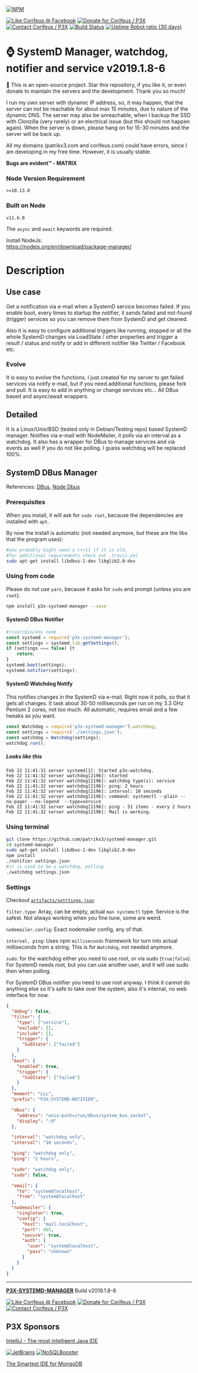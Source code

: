 [//]: #@corifeus-header
  
[![NPM](https://nodei.co/npm/p3x-systemd-manager.png?downloads=true&downloadRank=true&stars=true)](https://www.npmjs.com/package/p3x-systemd-manager/)

  

[![Like Corifeus @ Facebook](https://img.shields.io/badge/LIKE-Corifeus-3b5998.svg)](https://www.facebook.com/corifeus.software) [![Donate for Corifeus / P3X](https://img.shields.io/badge/Donate-Corifeus-003087.svg)](https://www.paypal.com/cgi-bin/webscr?cmd=_s-xclick&hosted_button_id=QZVM4V6HVZJW6)  [![Contact Corifeus / P3X](https://img.shields.io/badge/Contact-P3X-ff9900.svg)](https://www.patrikx3.com/en/front/contact) [![Build Status](https://api.travis-ci.com/patrikx3/systemd-manager.svg?branch=master)](https://travis-ci.com/patrikx3/systemd-manager) 
[![Uptime Robot ratio (30 days)](https://img.shields.io/uptimerobot/ratio/m780749701-41bcade28c1ea8154eda7cca.svg)](https://uptimerobot.patrikx3.com/)

 


 
# ⌚ SystemD Manager, watchdog, notifier and service v2019.1.8-6  

  
🙏 This is an open-source project. Star this repository, if you like it, or even donate to maintain the servers and the development. Thank you so much!

I run my own server with dynamic IP address, so, it may happen, that the server can not be reachable for about max 15 minutes, due to nature of the dynamic DNS. The server may also be unreachable, when I backup the SSD with Clonzilla (very rarely) or an electrical issue (but this should not happen again). When the server is down, please hang on for 15-30 minutes and the server will be back up.

All my domains (patrikx3.com and corifeus.com) could have errors, since I am developing in my free time. However, it is usually stable.

**Bugs are evident™ - MATRIX️**  
    

### Node Version Requirement 
``` 
>=10.13.0 
```  
   
### Built on Node 
``` 
v11.6.0
```   
   
The ```async``` and ```await``` keywords are required.

Install NodeJs:    
https://nodejs.org/en/download/package-manager/    



# Description  

                        
[//]: #@corifeus-header:end



## Use case
Get a notification via e-mail when a SystemD service becomes failed.
If you enable boot, every times to startup the notifier, it sends failed and not-found (trigger) services so you can remove them from SystemD and get cleaned.

Also it is easy to configure additional triggers like running, stopped or all the whole SystemD changes via LoadState / other properties and trigger a result / status and notify or add in different notifier like Twitter / Facebook etc. 

### Evolve
It is easy to evolve the functions. I just created for my server to get failed services via notify e-mail, but if you need additional functions, please fork and pull. It is easy to add in anything or change services etc... All DBus based and async/await wrappers.

## Detailed

It is a Linux/Unix/BSD (tested only in Debian/Testing repo) based SystemD manager. Notifies via e-mail with NodeMailer, it polls via an interval as a watchdog. It also has a wrapper for DBus to manage services and via events as well if you do not like polling. I guess watchdog will be replaced 100%.

## SystemD DBus Manager
References:
[DBus](https://www.freedesktop.org/wiki/Software/systemd/dbus/), 
[Node Dbus](https://github.com/Shouqun/node-dbus)

### Prerequisites

When you install, it will ask for ```sudo root```, because the dependencies are installed with ```apt```.

By now the install is automatic (not needed anymore, but these are the libs that the program uses):
```bash
#you probably might need a c++11 if it is old, 
#for additional requirements check out .travis.yml
sudo apt-get install libdbus-1-dev libglib2.0-dev
```

### Using from code

Please do not use ```yarn```, because it asks for ```sudo``` and prompt (unless you are ```root```).

```bash
npm install p3x-systemd-manager --save
```

#### SystemD DBus Notifier

```js
#!/usr/bin/env node
const systemd = require('p3x-systemd-manager');
const settings = systemd.lib.getSettings();
if (settings === false) {t
    return;
}
systemd.boot(settings);
systemd.notifier(settings);
```

#### SystemD Watchdog Notify 
This notifies changes in the SystemD via e-mail.
Right now it polls, so that it gets all changes. It task about 30-50 milliseconds per run on my 3.3 GHz Pentium 2 cores, not too much. All automatic, requires email and a few tweaks as you want.

```js
const Watchdog = require('p3x-systemd-manager').watchdog;
const settings = require('./settings.json');
const watchdog = Watchdog(settings);
watchdog.run();
```

##### Looks like this
```text
Feb 22 11:41:31 server systemd[1]: Started p3x-watchdog.
Feb 22 11:41:32 server watchdog[2196]: started
Feb 22 11:41:32 server watchdog[2196]: watchdog type(s): service
Feb 22 11:41:32 server watchdog[2196]: ping: 2 hours
Feb 22 11:41:32 server watchdog[2196]: interval: 10 seconds
Feb 22 11:41:32 server watchdog[2196]: command: systemctl --plain --no-pager --no-legend  --type=service
Feb 22 11:41:32 server watchdog[2196]: ping - 51 items - every 2 hours
Feb 22 11:41:32 server watchdog[2196]: Mail is working.
```

### Using terminal
```bash
git clone https://github.com/patrikx3/systemd-manager.git
cd systemd-manager
sudo apt-get install libdbus-1-dev libglib2.0-dev
npm install
./notifier settings.json
#it is used to be a watchdog, polling
./watchdog settings.json
```

### Settings
Checkout [```artifacts/setttings.json```](artifacts/settings.json)

```filter.type```: Array, can be empty, actual ```man systemctl``` type. Service is the safest. Not always working when you fine tune, some are weird.  

```nodemailer.config```: Exact nodemailer config, any of that.

```interval, ping```: Uses npm ```milliseconds``` framework for turn into actual milliseconds from a string. This is for ```Watchdog```, not needed anymore.

```sudo```: for the watchdog either you need to use root, or via sudo (```true|false```). For SystemD needs root, but you can use another user, and it will use sudo then when polling. 

For SystemD DBus notifier you need to use root anyway. I think it cannot do anything else so it's safe to take over the system, also it's internal, no web interface for now.

```json
{
  "debug": false,
  "filter": {
    "type": ["service"],
    "exclude": [],
    "include": [],
    "trigger": {
      "SubState": ["failed"]
    }
  },
  "boot": {
    "enabled": true,
    "trigger": {
      "SubState": ["failed"]
    }
  },
  "moment": "LLL",
  "prefix": "P3X-SYSTEMD-NOTIFIER",

  "dbus": {
    "address": "unix:path=/run/dbus/system_bus_socket",
    "display": ":0"
  },

  "interval": "watchdog only",
  "interval": "10 seconds",

  "ping": "watchdog only",
  "ping": "2 hours",

  "sudo": "watchdog only",
  "sudo": false,

  "email": {
    "to": "system@localhost",
    "from": "system@localhost"
  },
  "nodemailer": {
    "singleton": true,
    "config": {
      "host": "mail.localhost",
      "port": 465,
      "secure": true,
      "auth": {
        "user": "system@localhost",
        "pass": "unknown"
      }
    }
  }
}
```




[//]: #@corifeus-footer

---

[**P3X-SYSTEMD-MANAGER**](https://pages.corifeus.com/systemd-manager) Build v2019.1.8-6 

[![Like Corifeus @ Facebook](https://img.shields.io/badge/LIKE-Corifeus-3b5998.svg)](https://www.facebook.com/corifeus.software) [![Donate for Corifeus / P3X](https://img.shields.io/badge/Donate-Corifeus-003087.svg)](https://www.paypal.com/cgi-bin/webscr?cmd=_s-xclick&hosted_button_id=QZVM4V6HVZJW6)  [![Contact Corifeus / P3X](https://img.shields.io/badge/Contact-P3X-ff9900.svg)](https://www.patrikx3.com/en/front/contact) 


## P3X Sponsors

[IntelliJ - The most intelligent Java IDE](https://www.jetbrains.com)
  
[![JetBrains](https://cdn.corifeus.com/assets/svg/jetbrains-logo.svg)](https://www.jetbrains.com/) [![NoSQLBooster](https://cdn.corifeus.com/assets/png/nosqlbooster-70x70.png)](https://www.nosqlbooster.com/)

[The Smartest IDE for MongoDB](https://www.nosqlbooster.com)
  
  
 

[//]: #@corifeus-footer:end

